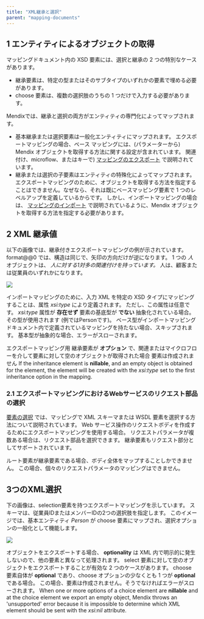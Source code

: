 ```yaml
---
title: "XML継承と選択"
parent: "mapping-documents"
---
```


## 1 エンティティによるオブジェクトの取得

マッピングドキュメント内の XSD 要素には、選択と継承の 2 つの特別なケースがあります。

*   継承要素は、特定の型またはそのサブタイプのいずれかの要素で埋める必要があります。
*   choose 要素は、複数の選択肢のうちの 1 つだけで入力する必要があります。

Mendixでは、継承と選択の両方がエンティティの専門化によってマップされます。

*   基本継承または選択要素は一般化エンティティにマップされます。 エクスポートマッピングの場合、ベース マッピングには、(パラメーターから) Mendix オブジェクトを取得する方法に関する設定が含まれています。 関連付け、microflow、またはキーで) [マッピングのエクスポート](export-mappings) で説明されています。
*   継承または選択の子要素はエンティティの特殊化によってマップされます。 エクスポートマッピングのために、オブジェクトを取得する方法を指定することはできません。なぜなら、それは既にベースマッピング要素で 1 つのレベルアップを定義しているからです。 しかし、インポートマッピングの場合は、 [マッピングのインポート](import-mappings) で説明されているように、Mendix オブジェクトを取得する方法を指定する必要があります。

## 2 XML 継承値

以下の画像では、継承付きエクスポートマッピングの例が示されています。 format@@0 では、構造は同じで、矢印の方向だけが逆になります。 1 つの _人_ オブジェクトは、 _人に対する1対多の関連付けを持っています。_ 人は、顧客または従業員のいずれかになります。

![](attachments/16713728/16843946.png)

インポートマッピングのために、入力 XML を特定の XSD タイプにマッピングすることは、属性 _xsi:type_ により定義されます。 ただし、この属性は任意です。 _xsi:type_ 属性が **存在せず** 要素の基底型が **でない** 抽象化されている場合。 その型が使用されます (例ではPersonです)。 ベース型がインポートマッピングドキュメント内で定義されているマッピングを持たない場合、スキップされます。 基本型が抽象的な場合、エラーがスローされます。

エクスポートマッピング用 継承要素が **オプション** で、関連またはマイクロフローを介して要素に対して空のオブジェクトが取得された場合 要素は作成されません If the inheritance element is **nillable**, and an empty object is obtained for the element, the element will be created with the _xsi:type_ set to the first inheritance option in the mapping.

### 2.1 エクスポートマッピングにおけるWebサービスのリクエスト部品の選択

[要素の選択](select--elements) では、マッピングで XML スキーマまたは WSDL 要素を選択する方法について説明されています。 Web サービス操作のリクエストボディを作成するためにエクスポートマッピングを使用する場合。 リクエストパラメータが複数ある場合は、リクエスト部品を選択できます。 継承要素もリクエスト部分としてサポートされています。

ルート要素が継承要素である場合、ボディ全体をマップすることしかできません。 この場合、個々のリクエストパラメータのマッピングはできません。

## 3つのXML選択

下の画像は、selection要素を持つエクスポートマッピングを示しています。 スキーマは、従業員IDまたはメンバーIDの2つの選択肢を指定します。 このイメージでは、基本エンティティ _Person_ が choose 要素にマップされ、選択オプションの一般化として機能します。

![](attachments/16713728/16843945.png)

オブジェクトをエクスポートする場合、 **optionality** は XML 内で明示的に発生しないので、他の要素と異なって処理されます。 select 要素に対して空のオブジェクトをエクスポートすることが有効な 2 つのケースがあります。 choose 要素自体が **optional** であり、choose オプションの少なくとも 1 つが **optional** である場合。 この場合、要素は作成されません。そうでなければエラーがスローされます。 When one or more options of a choice element are **nillable** and at the choice element we export an empty object, Mendix throws an 'unsupported' error because it is impossible to determine which XML element should be sent with the _xsi:nil_ attribute.
